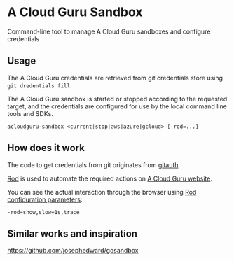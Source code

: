 # A Cloud Guru Sandbox

Command-line tool to manage A Cloud Guru sandboxes and configure credentials

## Usage

The A Cloud Guru credentials are retrieved from git credentials store using `git dredentials fill`.

The A Cloud Guru sandbox is started or stopped according to the requested target, and the credentials are configured for use by the local command line tools and SDKs.

```
acloudguru-sandbox <current|stop|aws|azure|gcloud> [-rod=...]
```

## How does it work

The code to get credentials from git originates from [gitauth](https://pkg.go.dev/golang.org/x/tools/cmd/auth/gitauth).

[Rod](https://go-rod.github.io) is used to automate the required actions on [A Cloud Guru website](https://learn.acloud.guru/cloud-playground/cloud-sandboxes).

You can see the actual interaction through the browser using [Rod confiduration parameters](https://go-rod.github.io/#/get-started/README?id=slow-motion-and-visual-trace):
```
-rod=show,slow=1s,trace
```

## Similar works and inspiration

https://github.com/josephedward/gosandbox
